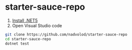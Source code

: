 # starter-sauce-repo

1. [Install .NET5](https://dotnet.microsoft.com/download)
2. Open Visual Studio code

```bash
git clone https://github.com/nadvolod/starter-sauce-repo
cd starter-sauce-repo
dotnet test
```
